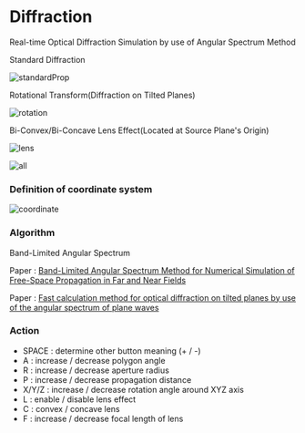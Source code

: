 # Diffraction
Real-time Optical Diffraction Simulation by use of Angular Spectrum Method

Standard Diffraction

![standardProp](https://github.com/AngularSpectrumMTD/Diffraction/assets/65929274/c92701c3-012b-41ec-a037-2fa7d9a78376)

Rotational Transform(Diffraction on Tilted Planes)

![rotation](https://github.com/AngularSpectrumMTD/Diffraction/assets/65929274/10b1ee4e-cfa7-4827-ad55-de42ce21011e)

Bi-Convex/Bi-Concave Lens Effect(Located at Source Plane's Origin)

![lens](https://github.com/AngularSpectrumMTD/Diffraction/assets/65929274/41f9922e-98fd-4946-8d76-f7cae35f973a)

![all](https://github.com/AngularSpectrumMTD/Diffraction/assets/65929274/2721e7d0-5bdb-48e0-982b-8425ba842865)

### Definition of coordinate system
![coordinate](https://github.com/AngularSpectrumMTD/Diffraction/assets/65929274/1b4078dd-cd39-4e2b-87cf-db17655eb946)

### Algorithm
Band-Limited Angular Spectrum

Paper : [Band-Limited Angular Spectrum Method for Numerical Simulation of Free-Space Propagation in Far and Near Fields](https://opg.optica.org/oe/fulltext.cfm?uri=oe-17-22-19662&id=186848)

Paper : [Fast calculation method for optical diffraction on tilted planes by use of the angular spectrum of plane waves](https://opg.optica.org/josaa/abstract.cfm?uri=josaa-20-9-1755)

### Action

- SPACE : determine other button meaning (+ / -)
- A : increase / decrease polygon angle
- R : increase / decrease aperture radius
- P : increase / decrease propagation distance
- X/Y/Z : increase / decrease rotation angle around XYZ axis
- L : enable / disable lens effect
- C : convex / concave lens
- F : increase / decrease focal length of lens 